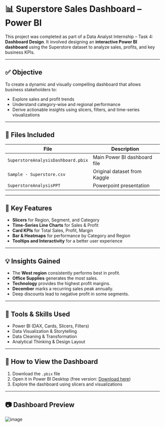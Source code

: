 # 📊 Superstore Sales Dashboard – Power BI

This project was completed as part of a Data Analyst Internship – Task 4: **Dashboard Design**. It involved designing an **interactive Power BI dashboard** using the Superstore dataset to analyze sales, profits, and key business KPIs.

---

## ✅ Objective

To create a dynamic and visually compelling dashboard that allows business stakeholders to:
- Explore sales and profit trends
- Understand category-wise and regional performance
- Derive actionable insights using slicers, filters, and time-series visualizations

---

## 📁 Files Included

| File | Description |
|------|-------------|
| `SuperstoreAnalysisDashboard.pbix` | Main Power BI dashboard file |
| `Sample - Superstore.csv` | Original dataset from Kaggle |
| `SuperstoreAnalysisPPT` | Powerpoint presentation |

---

## 📌 Key Features

- **Slicers** for Region, Segment, and Category
- **Time-Series Line Charts** for Sales & Profit
- **Card KPIs** for Total Sales, Profit, Margin
- **Bar & Heatmaps** for performance by Category and Region
- **Tooltips and Interactivity** for a better user experience

---

## 💡 Insights Gained

- The **West region** consistently performs best in profit.
- **Office Supplies** generates the most sales.
- **Technology** provides the highest profit margins.
- **December** marks a recurring sales peak annually.
- Deep discounts lead to negative profit in some segments.

---

## 🧠 Tools & Skills Used

- Power BI (DAX, Cards, Slicers, Filters)
- Data Visualization & Storytelling
- Data Cleaning & Transformation
- Analytical Thinking & Design Layout

---

## 🏁 How to View the Dashboard

1. Download the `.pbix` file
2. Open it in Power BI Desktop (free version: [Download here](https://powerbi.microsoft.com/en-us/desktop/))
3. Explore the dashboard using slicers and visualizations

---

## 📷 Dashboard Preview
![image](https://github.com/user-attachments/assets/50251a56-e2ec-48f8-876b-10475661dd01)


